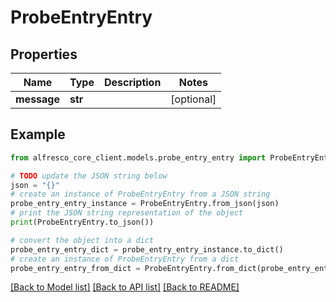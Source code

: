 # ProbeEntryEntry


## Properties

Name | Type | Description | Notes
------------ | ------------- | ------------- | -------------
**message** | **str** |  | [optional] 

## Example

```python
from alfresco_core_client.models.probe_entry_entry import ProbeEntryEntry

# TODO update the JSON string below
json = "{}"
# create an instance of ProbeEntryEntry from a JSON string
probe_entry_entry_instance = ProbeEntryEntry.from_json(json)
# print the JSON string representation of the object
print(ProbeEntryEntry.to_json())

# convert the object into a dict
probe_entry_entry_dict = probe_entry_entry_instance.to_dict()
# create an instance of ProbeEntryEntry from a dict
probe_entry_entry_from_dict = ProbeEntryEntry.from_dict(probe_entry_entry_dict)
```
[[Back to Model list]](../README.md#documentation-for-models) [[Back to API list]](../README.md#documentation-for-api-endpoints) [[Back to README]](../README.md)


